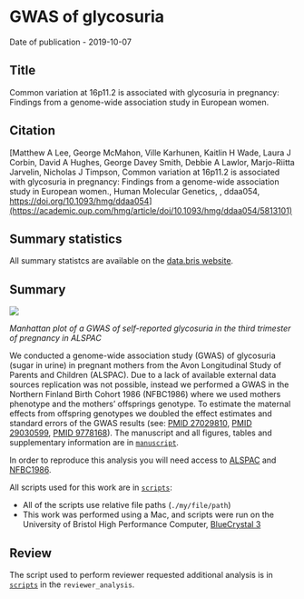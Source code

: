 
# GWAS of glycosuria

Date of publication - 2019-10-07

## Title

Common variation at 16p11.2 is associated with glycosuria in pregnancy:
Findings from a genome-wide association study in European women.

## Citation

[Matthew A Lee, George McMahon, Ville Karhunen, Kaitlin H Wade, Laura J Corbin, David A Hughes, George Davey Smith, Debbie A Lawlor, Marjo-Riitta Jarvelin, Nicholas J Timpson, Common variation at 16p11.2 is associated with glycosuria in pregnancy: Findings from a genome-wide association study in European women., Human Molecular Genetics, , ddaa054, https://doi.org/10.1093/hmg/ddaa054](https://academic.oup.com/hmg/article/doi/10.1093/hmg/ddaa054/5813101)


## Summary statistics

All summary statistcs are available on the [data.bris
website](https://data.bris.ac.uk/data/dataset/9vjsikubd658257lbu6lrizog).

## Summary

![](./manuscript/figures/Supplementary%20Figure%202.%20Manhattan%20plot%20of%20a%20GWAS%20of%20self-reported%20glycosuria%20in%20the%20third%20trimester%20of%20pregnancy%20in%20ALSPAC.png)

*Manhattan plot of a GWAS of self-reported glycosuria in the third
trimester of pregnancy in ALSPAC*

We conducted a genome-wide association study (GWAS) of glycosuria (sugar
in urine) in pregnant mothers from the Avon Longitudinal Study of
Parents and Children (ALSPAC). Due to a lack of available external data
sources replication was not possible, instead we performed a GWAS in the
Northern Finland Birth Cohort 1986 (NFBC1986) where we used mothers
phenotype and the mothers’ offsprings genotype. To estimate the maternal
effects from offspring genotypes we doubled the effect estimates and
standard errors of the GWAS results (see:
[PMID 27029810](https://www.ncbi.nlm.nih.gov/pubmed/?term=27029810),
[PMID 29030599](https://www.ncbi.nlm.nih.gov/pubmed/?term=29030599),
[PMID 9778168](https://www.ncbi.nlm.nih.gov/pubmed/?term=9778168)). The
manuscript and all figures, tables and supplementary information are in
[`manuscript`](https://github.com/mattlee821/001_glycosuria_GWAS/tree/master/manuscript/).

In order to reproduce this analysis you will need access to
[ALSPAC](http://www.bristol.ac.uk/alspac/researchers/access/) and
[NFBC1986](https://www.oulu.fi/nfbc/node/19668).

All scripts used for this work are in
[`scripts`](https://github.com/mattlee821/001_glycosuria_GWAS/tree/master/scripts):

  - All of the scripts use relative file paths (`./my/file/path`)
  - This work was performed using a Mac, and scripts were run on the
    University of Bristol High Performance Computer,
    [BlueCrystal 3](https://www.acrc.bris.ac.uk/acrc/phase3.htm)

## Review

The script used to perform reviewer requested additional analysis is in [`scripts`](https://github.com/mattlee821/001_glycosuria_GWAS/tree/master/scripts) in the `reviewer_analysis`.
